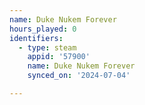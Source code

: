 ```yaml
---
name: Duke Nukem Forever
hours_played: 0
identifiers:
  - type: steam
    appid: '57900'
    name: Duke Nukem Forever
    synced_on: '2024-07-04'

---
```


